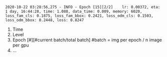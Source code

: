 ```
2020-10-22 03:28:56,275 - INFO - Epoch [15][2/2]	lr: 0.00372, eta: 1 day, 16:44:28, time: 1.088, data_time: 0.009, memory: 6020, loss_fam_cls: 0.1875, loss_fam_bbox: 0.2421, loss_odm_cls: 0.1503, loss_odm_bbox: 0.2448, loss: 0.8247
```
1. Time
2. Level
3. Epoch [#][#current batch/total batch] #batch = img per epoch / n image per gpu
4. ...
